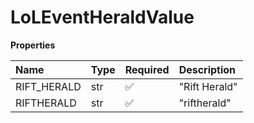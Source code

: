 # LoLEventHeraldValue

**Properties**

| Name        | Type | Required | Description   |
| :---------- | :--- | :------- | :------------ |
| RIFT_HERALD | str  | ✅       | "Rift Herald" |
| RIFTHERALD  | str  | ✅       | "riftherald"  |
